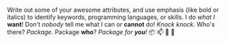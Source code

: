 Write out some of your awesome attributes, and use emphasis (like bold or italics) to identify keywords, programming languages, or skills. 
I do *what I* __want__! Don't *nobody* tell me what I can or __cannot__ do!
*Knock knock*. Who's there? *Package*. Package __who__? *Package for __you__!*
📦 📫 🚪 💝
